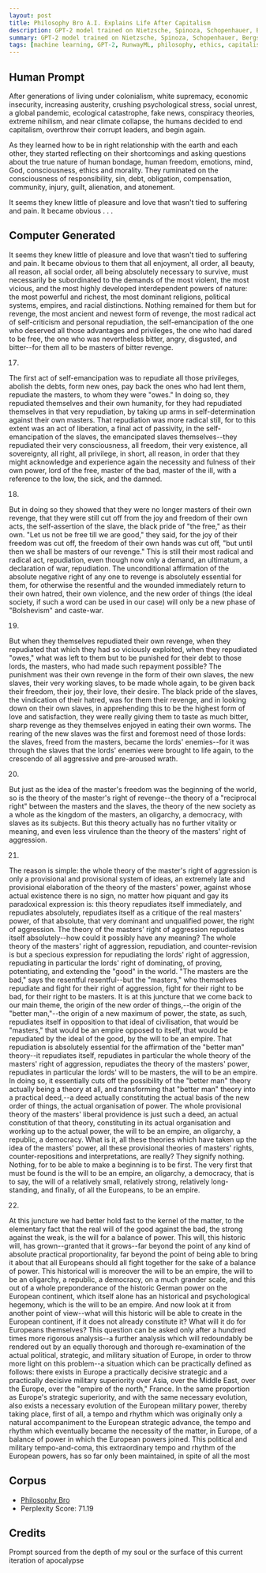 ```yaml
---
layout: post
title: Philosophy Bro A.I. Explains Life After Capitalism
description: GPT-2 model trained on Nietzsche, Spinoza, Schopenhauer, Bergson, William James reflect on pleasure and self-emancipation after capitalism
summary: GPT-2 model trained on Nietzsche, Spinoza, Schopenhauer, Bergson and William James reflect on pleasure and self-emancipation after capitalism
tags: [machine learning, GPT-2, RunwayML, philosophy, ethics, capitalism, apocalypse]
---
```


## Human Prompt

After generations of living under colonialism, white supremacy, economic insecurity, increasing austerity, crushing psychological stress, social unrest, a global pandemic, ecological catastrophe, fake news, conspiracy theories, extreme nihilism, and near climate collapse, the humans decided to end capitalism, overthrow their corrupt leaders, and begin again.

As they learned how to be in right relationship with the earth and each other, they started reflecting on their shortcomings and asking questions about the true nature of human bondage, human freedom, emotions, mind, God, consciousness, ethics and morality. They ruminated on the consciousness of responsibility, sin, debt, obligation, compensation, community, injury, guilt, alienation, and atonement.

It seems they knew little of pleasure and love that wasn't tied to suffering and pain. It became obvious . . .

## Computer Generated

It seems they knew little of pleasure and love that wasn't tied to suffering and pain. It became obvious to them that all enjoyment, all order, all beauty, all reason, all social order, all being absolutely necessary to survive, must necessarily be subordinated to the demands of the most violent, the most vicious, and the most highly developed interdependent powers of nature: the most powerful and richest, the most dominant religions, political systems, empires, and racial distinctions. Nothing remained for them but for revenge, the most ancient and newest form of revenge, the most radical act of self-criticism and personal repudiation, the self-emancipation of the one who deserved all those advantages and privileges, the one who had dared to be free, the one who was nevertheless bitter, angry, disgusted, and bitter--for them all to be masters of bitter revenge.


17.

The first act of self-emancipation was to repudiate all those privileges, abolish the debts, form new ones, pay back the ones who had lent them, repudiate the masters, to whom they were "owes." In doing so, they repudiated themselves and their own humanity, for they had repudiated themselves in that very repudiation, by taking up arms in self-determination against their own masters. That repudiation was more radical still, for to this extent was an act of liberation, a final act of passivity, in the self-emancipation of the slaves, the emancipated slaves themselves--they repudiated their very consciousness, all freedom, their very existence, all sovereignty, all right, all privilege, in short, all reason, in order that they might acknowledge and experience again the necessity and fulness of their own power, lord of the free, master of the bad, master of the ill, with a reference to the low, the sick, and the damned.


18.

But in doing so they showed that they were no longer masters of their own revenge, that they were still cut off from the joy and freedom of their own acts, the self-assertion of the slave, the black pride of "the free," as their own. "Let us not be free till we are good," they said, for the joy of their freedom was cut off, the freedom of their own hands was cut off, "but until then we shall be masters of our revenge." This is still their most radical and radical act, repudiation, even though now only a demand, an ultimatum, a declaration of war, repudiation. The unconditional affirmation of the absolute negative right of any one to revenge is absolutely essential for them, for otherwise the resentful and the wounded immediately return to their own hatred, their own violence, and the new order of things (the ideal society, if such a word can be used in our case) will only be a new phase of "Bolshevism" and caste-war.

19.

But when they themselves repudiated their own revenge, when they repudiated that which they had so viciously exploited, when they repudiated "owes," what was left to them but to be punished for their debt to those lords, the masters, who had made such repayment possible? The punishment was their own revenge in the form of their own slaves, the new slaves, their very working slaves, to be made whole again, to be given back their freedom, their joy, their love, their desire. The black pride of the slaves, the vindication of their hatred, was for them their revenge, and in looking down on their own slaves, in apprehending this to be the highest form of love and satisfaction, they were really giving them to taste as much bitter, sharp revenge as they themselves enjoyed in eating their own worms. The rearing of the new slaves was the first and foremost need of those lords: the slaves, freed from the masters, became the lords' enemies--for it was through the slaves that the lords' enemies were brought to life again, to the crescendo of all aggressive and pre-aroused wrath.


20.

But just as the idea of the master's freedom was the beginning of the world, so is the theory of the master's right of revenge--the theory of a "reciprocal right" between the masters and the slaves, the theory of the new society as a whole as the kingdom of the masters, an oligarchy, a democracy, with slaves as its subjects. But this theory actually has no further vitality or meaning, and even less virulence than the theory of the masters' right of aggression.


21.

The reason is simple: the whole theory of the master's right of aggression is only a provisional and provisional system of ideas, an extremely late and provisional elaboration of the theory of the masters' power, against whose actual existence there is no sign, no matter how piquant and gay its paradoxical expression is: this theory repudiates itself immediately, and repudiates absolutely, repudiates itself as a critique of the real masters' power, of that absolute, that very dominant and unqualified power, the right of aggression. The theory of the masters' right of aggression repudiates itself absolutely--how could it possibly have any meaning? The whole theory of the masters' right of aggression, repudiation, and counter-revision is but a specious expression for repudiating the lords' right of aggression, repudiating in particular the lords' right of dominating, of proving, potentiating, and extending the "good" in the world. "The masters are the bad," says the resentful resentful--but the "masters," who themselves repudiate and fight for their right of aggression, fight for their right to be bad, for their right to be masters. It is at this juncture that we come back to our main theme, the origin of the new order of things,--the origin of the "better man,"--the origin of a new maximum of power, the state, as such, repudiates itself in opposition to that ideal of civilisation, that would be "masters," that would be an empire opposed to itself, that would be repudiated by the ideal of the good, by the will to be an empire. That repudiation is absolutely essential for the affirmation of the "better man" theory--it repudiates itself, repudiates in particular the whole theory of the masters' right of aggression, repudiates the theory of the masters' power, repudiates in particular the lords' will to be masters, the will to be an empire. In doing so, it essentially cuts off the possibility of the "better man" theory actually being a theory at all, and transforming that "better man" theory into a practical deed,--a deed actually constituting the actual basis of the new order of things, the actual organisation of power. The whole provisional theory of the masters' liberal providence is just such a deed, an actual constitution of that theory, constituting in its actual organisation and working up to the actual power, the will to be an empire, an oligarchy, a republic, a democracy. What is it, all these theories which have taken up the idea of the masters' power, all these provisional theories of masters' rights, counter-repositions and interpretations, are really? They signify nothing. Nothing, for to be able to make a beginning is to be first. The very first that must be found is the will to be an empire, an oligarchy, a democracy, that is to say, the will of a relatively small, relatively strong, relatively long-standing, and finally, of all the Europeans, to be an empire.


22.

At this juncture we had better hold fast to the kernel of the matter, to the elementary fact that the real will of the good against the bad, the strong against the weak, is the will for a balance of power. This will, this historic will, has grown--granted that it grows--far beyond the point of any kind of absolute practical proportionality, far beyond the point of being able to bring it about that all Europeans should all fight together for the sake of a balance of power. This historical will is moreover the will to be an empire, the will to be an oligarchy, a republic, a democracy, on a much grander scale, and this out of a whole preponderance of the historic German power on the European continent, which itself alone has an historical and psychological hegemony, which is the will to be an empire. And now look at it from another point of view--what will this historic will be able to create in the European continent, if it does not already constitute it? What will it do for Europeans themselves? This question can be asked only after a hundred times more rigorous analysis--a further analysis which will redoundably be rendered out by an equally thorough and thorough re-examination of the actual political, strategic, and military situation of Europe, in order to throw more light on this problem--a situation which can be practically defined as follows: there exists in Europe a practically decisive strategic and a practically decisive military superiority over Asia, over the Middle East, over the Europe, over the "empire of the north," France. In the same proportion as Europe's strategic superiority, and with the same necessary evolution, also exists a necessary evolution of the European military power, thereby taking place, first of all, a tempo and rhythm which was originally only a natural accompaniment to the European strategic advance, the tempo and rhythm which eventually became the necessity of the matter, in Europe, of a balance of power in which the European powers joined. This political and military tempo-and-coma, this extraordinary tempo and rhythm of the European powers, has so far only been maintained, in spite of all the most

## Corpus

- [Philosophy Bro](/philosophy)
- Perplexity Score: 71.19

## Credits

Prompt sourced from the depth of my soul or the surface of this current iteration of apocalypse
